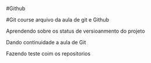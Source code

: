 #Github
	
#Git course
arquivo da aula de git e Github

Aprendendo sobre os status de versioanmento do projeto

Dando continuidade a aula de Git

Fazendo teste coim os repositorios
